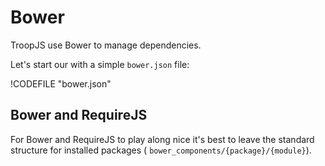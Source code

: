 # Bower

TroopJS use Bower to manage dependencies.

Let's start our with a simple `bower.json` file:

!CODEFILE "bower.json"

## Bower and RequireJS

For Bower and RequireJS to play along nice it's best to leave the standard structure for installed packages ( `bower_components/{package}/{module}`).
